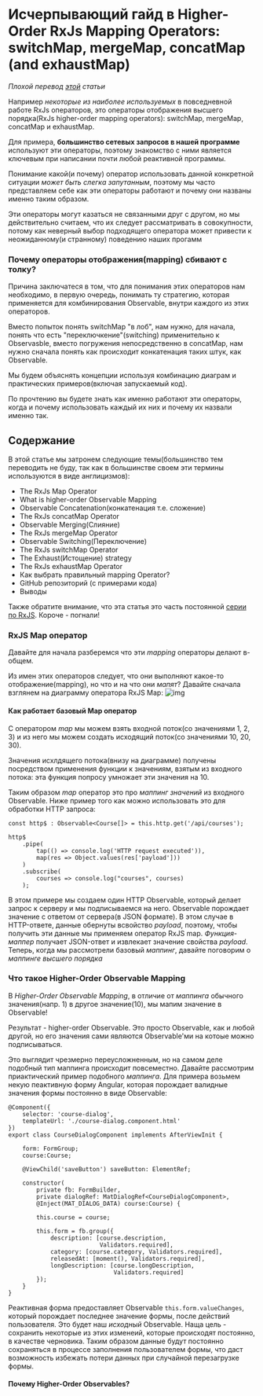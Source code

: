 # Исчерпывающий гайд в Higher-Order RxJs Mapping Operators: switchMap, mergeMap, concatMap (and exhaustMap)

*Плохой перевод [этой](https://blog.angular-university.io/rxjs-higher-order-mapping) статьи*

Например *некоторые из наиболее используемых* в повседневной работе RxJs операторов, это операторы отображения высшего порядка(RxJs higher-order mapping operators): switchMap, mergeMap, concatMap и exhaustMap.

Для примера, **большинство сетевых запросов в нашей программе** используют эти операторы, поэтому знакомство с ними является ключевым при написании почти любой реактивной программы.

Понимание какой(и почему) оператор использовать данной конкретной ситуации *может быть слегка запутанным*, поэтому мы часто представляем себе как эти операторы работают и почему они названы именно таким образом.

Эти операторы могут казаться не связанными друг с другом, но мы действительно считаем, что их следует рассматривать в совокупности, потому как неверный выбор подходящего оператора может привести к неожиданному(и странному) поведению наших прогамм

### Почему операторы отображения(mapping) сбивают с толку? ### 
Причина заключатеся в том, что для понимания этих операторов нам необходимо, в первую очередь, понимать ту стратегию, которая применяется для комбинирования Observable, внутри каждого из этих операторов.

Вместо попыток понять switchMap "в лоб", нам нужно, для начала, понять что есть "переключкение"(switching) применительно к Observasble, вместо погружения непосредственно в concatMap, нам нужно сначала понять как происходит конкатенация таких штук, как Observable.

Мы будем объяснять концепции используя комбинацию диаграм и практических примеров(включая запускаемый код).

По прочтению вы будете знать как именно работают эти операторы, когда и почему использовать каждый их них и почему их назвали именно так.

## Содержание ##
В этой статье мы затронем следующие темы(большинство тем переводить не буду, так как в большинстве своем эти термины используются в виде англицизмов):
* The RxJs Map Operator
* What is higher-order Observable Mapping
* Observable Concatenation(конкатенация т.е. сложение)
* The RxJs concatMap Operator
* Observable Merging(Слияние)
* The RxJs mergeMap Operator
* Observable Switching(Переключение)
* The RxJs switchMap Operator
* The Exhaust(Истощение) strategy
* The RxJs exhaustMap Operator
* Как выбрать правильный mapping Operator?
* GitHub репозиторий (с примерами кода)
* Выводы

Также обратите внимание, что эта статья это часть постоянной [серии по RxJS](https://blog.angular-university.io/tag/rxjs). Короче - погнали!

### RxJS Map оператор ###

Давайте для начала разберемся что эти *mapping* операторы делают в-общем.

Из имен этих операторов следует, что они выполняют какое-то отображение(mapping), но что и на что они *мапят*? Давайте сначала взглянем на диаграмму оператора RxJS Map:
![img](https://s3-us-west-1.amazonaws.com/angular-university/blog-images/rxjs-map-operators/01-rxjs-map.png)

#### Как работает базовый Map оператор ####
С оператором *map* мы можем взять входной поток(со значениями 1, 2, 3) и из него мы можем создать исходящий поток(со значениями 10, 20, 30).

Значения исхлдящего потока(внизу на диаграмме) получены посредством применения функции к значениям, взятым из входного потока: эта функция попросу умножает эти значения на 10.

Таким образом *map* оператор это про *маппинг значений* из входного Observable. Ниже пример того как можно использовать это для обработки HTTP запроса:

```
const http$ : Observable<Course[]> = this.http.get('/api/courses');

http$
    .pipe(
        tap(() => console.log('HTTP request executed')),
        map(res => Object.values(res['payload']))
    )
    .subscribe(
        courses => console.log("courses", courses)
    );
```
  В этом примере мы создаем один HTTP Observable, который делает запрос к серверу и мы подписываемся на него. Observable порождает значение с ответом от сервера(в JSON формате).
  В этом случае в HTTP-ответе, данные обернуты всвойство *payload*, поэтому, чтобы получить эти данные мы применяем оператор RxJS map. *Функция-маппер*  получает JSON-ответ и извлекает значение свойства *payload*.
  Теперь, когда мы рассмотрели базовый *маппинг*, давайте поговорим о *маппинге высшего порядка*
  
### Что такое Higher-Order Observable Mapping ###
В *Higher-Order Observable Mapping*, в отличие от *маппинга* обычного значения(напр. 1) в другое значение(10), мы мапим значение в Observable!

  Результат - higher-order Observable. Это просто Observable, как и любой другой, но его значения сами являются Observable'ми на котоые можно подписываться.

  Это выглядит чрезмерно переусложненным, но на самом деле подобный тип маппинга происходит повсеместно. Давайте рассмотрим приактический пример подобного *маппинга*. Для примера возьмем некую пеактивную форму Angular, которая порождает валидные значения формы постоянно в  виде Observable:
```
@Component({
    selector: 'course-dialog',
    templateUrl: './course-dialog.component.html'
})
export class CourseDialogComponent implements AfterViewInit {

    form: FormGroup;
    course:Course;

    @ViewChild('saveButton') saveButton: ElementRef;

    constructor(
        private fb: FormBuilder,
        private dialogRef: MatDialogRef<CourseDialogComponent>,
        @Inject(MAT_DIALOG_DATA) course:Course) {

        this.course = course;

        this.form = fb.group({
            description: [course.description, 
                          Validators.required],
            category: [course.category, Validators.required],
            releasedAt: [moment(), Validators.required],
            longDescription: [course.longDescription,
                              Validators.required]
        });
    }
}
```
  Реактивная форма предоставляет Observable `this.form.valueChanges`, который порождает последнее значение формы, после действий пользователя. Это будет наш *исходный* Observable.
  Наща цель - сохранить некоторые из этих изменеий, которые происходят постоянно, в качестве черновика. Таким образом данные будут постоянно сохраняться в процессе заполнения пользователем формы, что даст возможность избежать потери данных при случайной перезагрузке формы.
  
#### Почему Higher-Order Observables? ####

